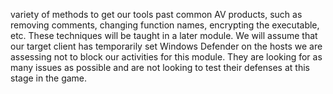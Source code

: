 variety of methods to get our tools past common AV products, such as removing comments, changing function names, encrypting the executable, etc. These techniques will be taught in a later module. We will assume that our target client has temporarily set Windows Defender on the hosts we are assessing not to block our activities for this module. They are looking for as many issues as possible and are not looking to test their defenses at this stage in the game.
